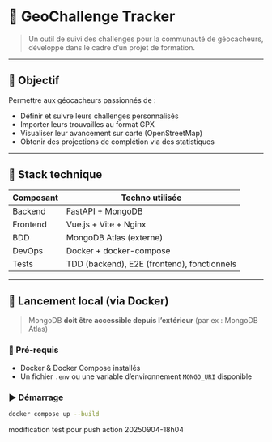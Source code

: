 # 🧭 GeoChallenge Tracker

> Un outil de suivi des challenges pour la communauté de géocacheurs, développé dans le cadre d’un projet de formation.

---

## 🚀 Objectif

Permettre aux géocacheurs passionnés de :
- Définir et suivre leurs challenges personnalisés
- Importer leurs trouvailles au format GPX
- Visualiser leur avancement sur carte (OpenStreetMap)
- Obtenir des projections de complétion via des statistiques

---

## 🧱 Stack technique

| Composant  | Techno utilisée         |
|------------|-------------------------|
| Backend    | FastAPI + MongoDB       |
| Frontend   | Vue.js + Vite + Nginx   |
| BDD        | MongoDB Atlas (externe) |
| DevOps     | Docker + docker-compose |
| Tests      | TDD (backend), E2E (frontend), fonctionnels |

---

## 🐳 Lancement local (via Docker)

> MongoDB **doit être accessible depuis l’extérieur** (par ex : MongoDB Atlas)

### 📁 Pré-requis
- Docker & Docker Compose installés
- Un fichier `.env` ou une variable d’environnement `MONGO_URI` disponible

### ▶️ Démarrage

```bash
docker compose up --build
```

modification test pour push action 20250904-18h04